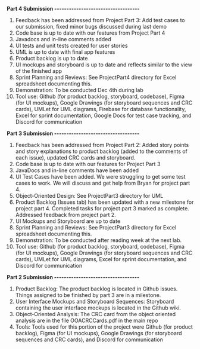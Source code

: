 **Part 4 Submission -----------------------------------**
1. Feedback has been addressed from Project Part 3: Add test cases to our submission, fixed minor bugs discussed during last demo
2. Code base is up to date with our features from Project Part 4
3. Javadocs and in-line comments added
4. UI tests and unit tests created for user stories
5. UML is up to date with final app features
6. Product backlog is up to date
7. UI mockups and storyboard is up to date and reflects similar to the view of the finished app
8. Sprint Planning and Reviews: See ProjectPart4 directory for Excel spreadsheet documenting this.
9. Demonstration: To be conducted Dec 4th during lab
10. Tool use: Github (for product backlog, storyboard, codebase), Figma (for UI mockups), Google Drawings (for storyboard sequences and CRC cards), UMLet for UML diagrams, Firebase for database functionality, Excel for sprint documentation, Google Docs for test case tracking, and Discord for communication
   

**Part 3 Submission -----------------------------------**
1. Feedback has been addressed from Project Part 2: Added story points and story explanations to product backlog (added to the comments of each issue), updated CRC cards and storyboard.
2. Code base is up to date with our features for Project Part 3
3. JavaDocs and in-line comments have been added
4. UI Test Cases have been added. We were struggling to get some test cases to work. We will discuss and get help from Bryan for project part 4.
5. Object-Oriented Design: See ProjectPart3 directory for UML
6. Product Backlog (Issues tab) has been updated with a new milestone for project part 4. Completed tasks for project part 3 marked as complete. Addressed feedback from project part 2.
7. UI Mockups and Storyboard are up to date
8. Sprint Planning and Reviews: See ProjectPart3 directory for Excel spreadsheet documenting this.
9. Demonstration: To be conducted after reading week at the next lab.
10. Tool use: Github (for product backlog, storyboard, codebase), Figma (for UI mockups), Google Drawings (for storyboard sequences and CRC cards), UMLet for UML diagrams, Excel for sprint documentation, and Discord for communication


**Part 2 Submission -----------------------------------**
1. Product Backlog: The product backlog is located in Github issues. Things assigned to be finished by part 3 are in a milestone.
2. User Interface Mockups and Storyboard Sequences: Storyboard containing the user interface mockups is located in the Github wiki.
3. Object-Oriented Analysis: The CRC card from the object oriented analysis are in the file OOACRCCards.pdf in the main repo
4. Tools: Tools used for this portion of the project were Github (for product backlog), Figma (for UI mockups), Google Drawings (for storyboard sequences and CRC cards), and Discord for communication
